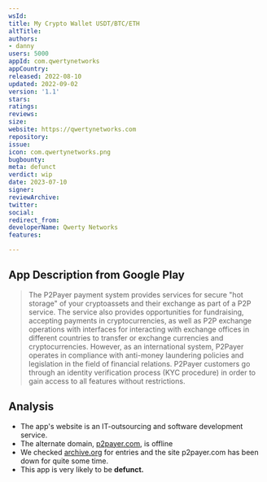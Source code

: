 ```yaml
---
wsId: 
title: My Сrypto Wallet USDT/BTC/ETH
altTitle: 
authors:
- danny
users: 5000
appId: com.qwertynetworks
appCountry: 
released: 2022-08-10
updated: 2022-09-02
version: '1.1'
stars: 
ratings: 
reviews: 
size: 
website: https://qwertynetworks.com
repository: 
issue: 
icon: com.qwertynetworks.png
bugbounty: 
meta: defunct
verdict: wip
date: 2023-07-10
signer: 
reviewArchive: 
twitter: 
social: 
redirect_from: 
developerName: Qwerty Networks
features: 

---
```


## App Description from Google Play

> The P2Payer payment system provides services for secure "hot storage" of your cryptoassets and their exchange as part of a P2P service. The service also provides opportunities for fundraising, accepting payments in cryptocurrencies, as well as P2P exchange operations with interfaces for interacting with exchange offices in different countries to transfer or exchange currencies and cryptocurrencies. However, as an international system, P2Payer operates in compliance with anti-money laundering policies and legislation in the field of financial relations. P2Payer customers go through an identity verification process (KYC procedure) in order to gain access to all features without restrictions.

## Analysis

- The app's website is an IT-outsourcing and software development service.
- The alternate domain, [p2payer.com](https://www.isitdownrightnow.com/p2payer.com.html), is offline
- We checked [archive.org](https://web.archive.org/web/20230000000000*/p2payer.com) for entries and the site p2payer.com has been down for quite some time.
- This app is very likely to be **defunct.**
